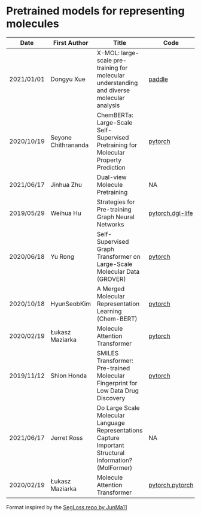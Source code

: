 # Pretrained models for representing molecules


|Date|First Author|Title|Code|Conference/Journal|Representation|
|---|---|---|---|---|---|
|2021/01/01|Dongyu Xue|X-MOL: large-scale pre-training for molecular understanding and diverse molecular analysis|[paddle](https://github.com/bm2-lab/X-MOL)| [biorxiv](https://www.biorxiv.org/content/10.1101/2020.12.23.424259v2)|string|
|2020/10/19|Seyone Chithrananda|ChemBERTa: Large-Scale Self-Supervised Pretraining for Molecular Property Prediction|[pytorch](https://github.com/seyonechithrananda/bert-loves-chemistry)|[arxiv](https://arxiv.org/abs/2010.09885)|string|
|2021/06/17|Jinhua Zhu|Dual-view Molecule Pretraining|NA|[arxiv](https://arxiv.org/abs/2106.10234)|string,graph|
|2019/05/29|Weihua Hu|Strategies for Pre-training Graph Neural Networks|[pytorch](https://github.com/snap-stanford/pretrain-gnns/),[dgl-life](https://lifesci.dgl.ai/api/model.pretrain.html)|[ICLR2020](https://arxiv.org/abs/1905.12265)|graph|
|2020/06/18|Yu Rong|Self-Supervised Graph Transformer on Large-Scale Molecular Data (GROVER)|[pytorch](https://github.com/tencent-ailab/grover)|[NEURIPS2020](https://arxiv.org/abs/2007.02835)|graph|
|2020/10/18|HyunSeobKim|A Merged Molecular Representation Learning (Chem-BERT)|[pytorch](https://github.com/HyunSeobKim/CHEM-BERT)|NA|string|
|2020/02/19|Łukasz Maziarka|Molecule Attention Transformer|[pytorch](https://github.com/ardigen/MAT)|[arxiv](https://arxiv.org/abs/2002.08264)|graph|
|2019/11/12|Shion Honda|SMILES Transformer: Pre-trained Molecular Fingerprint for Low Data Drug Discovery|[pytorch](https://github.com/DSPsleeporg/smiles-transformer)|[arxiv](https://arxiv.org/abs/1911.04738)|string|
|2021/06/17|Jerret Ross|Do Large Scale Molecular Language Representations Capture Important Structural Information? (MolFormer)|NA|[arxiv](https://arxiv.org/abs/2106.09553)|string|
|2020/02/19|Łukasz Maziarka|Molecule Attention Transformer|[pytorch](https://github.com/ardigen/MAT),[pytorch](https://github.com/lucidrains/molecule-attention-transformer)|[arxiv](https://arxiv.org/abs/2002.08264)|string|


Format inspired by the [SegLoss repo by JunMa11](https://github.com/JunMa11/SegLoss)
